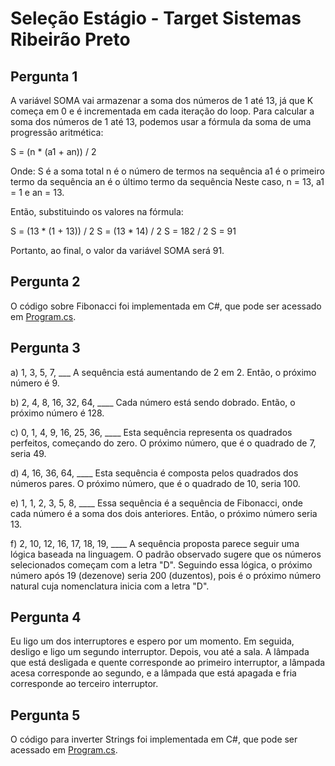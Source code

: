 # Seleção Estágio - Target Sistemas Ribeirão Preto

## Pergunta 1

A variável SOMA vai armazenar a soma dos números de 1 até 13, já que K começa em 0 e é incrementada em cada iteração do loop. Para calcular a soma dos números de 1 até 13, podemos usar a fórmula da soma de uma progressão aritmética:

S = (n * (a1 + an)) / 2

Onde:
S é a soma total
n é o número de termos na sequência
a1 é o primeiro termo da sequência
an é o último termo da sequência
Neste caso, n = 13, a1 = 1 e an = 13.

Então, substituindo os valores na fórmula:

S = (13 * (1 + 13)) / 2
S = (13 * 14) / 2
S = 182 / 2
S = 91

Portanto, ao final, o valor da variável SOMA será 91.

## Pergunta 2

O código sobre Fibonacci foi implementada em C#, que pode ser acessado em [Program.cs](codes/Fibonacci/Program.cs).

## Pergunta 3

a) 1, 3, 5, 7, ___
A sequência está aumentando de 2 em 2. Então, o próximo número é 9.

b) 2, 4, 8, 16, 32, 64, ____
Cada número está sendo dobrado. Então, o próximo número é 128.

c) 0, 1, 4, 9, 16, 25, 36, ____
Esta sequência representa os quadrados perfeitos, começando do zero. O próximo número, que é o quadrado de 7, seria 49.

d) 4, 16, 36, 64, ____
Esta sequência é composta pelos quadrados dos números pares. O próximo número, que é o quadrado de 10, seria 100.

e) 1, 1, 2, 3, 5, 8, ____
Essa sequência é a sequência de Fibonacci, onde cada número é a soma dos dois anteriores. Então, o próximo número seria 13.

f) 2, 10, 12, 16, 17, 18, 19, ____
A sequência proposta parece seguir uma lógica baseada na linguagem. O padrão observado sugere que os números selecionados começam com a letra "D". Seguindo essa lógica, o próximo número após 19 (dezenove) seria 200 (duzentos), pois é o próximo número natural cuja nomenclatura inicia com a letra "D".

## Pergunta 4

Eu ligo um dos interruptores e espero por um momento. Em seguida, desligo e ligo um segundo interruptor. Depois, vou até a sala. A lâmpada que está desligada e quente corresponde ao primeiro interruptor, a lâmpada acesa corresponde ao segundo, e a lâmpada que está apagada e fria corresponde ao terceiro interruptor.

## Pergunta 5

O código para inverter Strings foi implementada em C#, que pode ser acessado em [Program.cs](codes/String/Program.cs).
